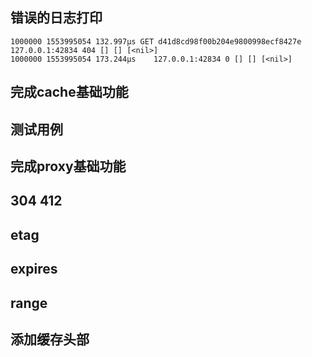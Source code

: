 ## 错误的日志打印

    1000000 1553995054 132.997µs GET d41d8cd98f00b204e9800998ecf8427e  127.0.0.1:42834 404 [] [] [<nil>]
    1000000 1553995054 173.244µs    127.0.0.1:42834 0 [] [] [<nil>]


## 完成cache基础功能
## 测试用例
## 完成proxy基础功能

## 304 412
## etag
## expires
## range

## 添加缓存头部
